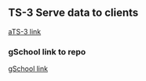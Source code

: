 ## TS-3 Serve data to clients

[aTS-3 link](https://intense-ocean-53296.herokuapp.com/)

### gSchool link to repo

[gSchool link](https://github.com/gSchool/serve-data-to-clients/tree/master/drills/version-1)
